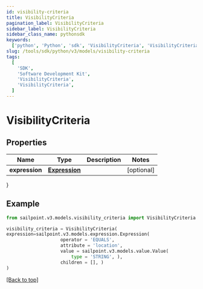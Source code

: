 ```yaml
---
id: visibility-criteria
title: VisibilityCriteria
pagination_label: VisibilityCriteria
sidebar_label: VisibilityCriteria
sidebar_class_name: pythonsdk
keywords:
  ['python', 'Python', 'sdk', 'VisibilityCriteria', 'VisibilityCriteria']
slug: /tools/sdk/python/v3/models/visibility-criteria
tags:
  [
    'SDK',
    'Software Development Kit',
    'VisibilityCriteria',
    'VisibilityCriteria',
  ]
---
```


# VisibilityCriteria

## Properties

| Name           | Type                         | Description | Notes      |
| -------------- | ---------------------------- | ----------- | ---------- |
| **expression** | [**Expression**](expression) |             | [optional] |

}

## Example

```python
from sailpoint.v3.models.visibility_criteria import VisibilityCriteria

visibility_criteria = VisibilityCriteria(
expression=sailpoint.v3.models.expression.Expression(
                    operator = 'EQUALS',
                    attribute = 'location',
                    value = sailpoint.v3.models.value.Value(
                        type = 'STRING', ),
                    children = [], )
)

```

[[Back to top]](#)
